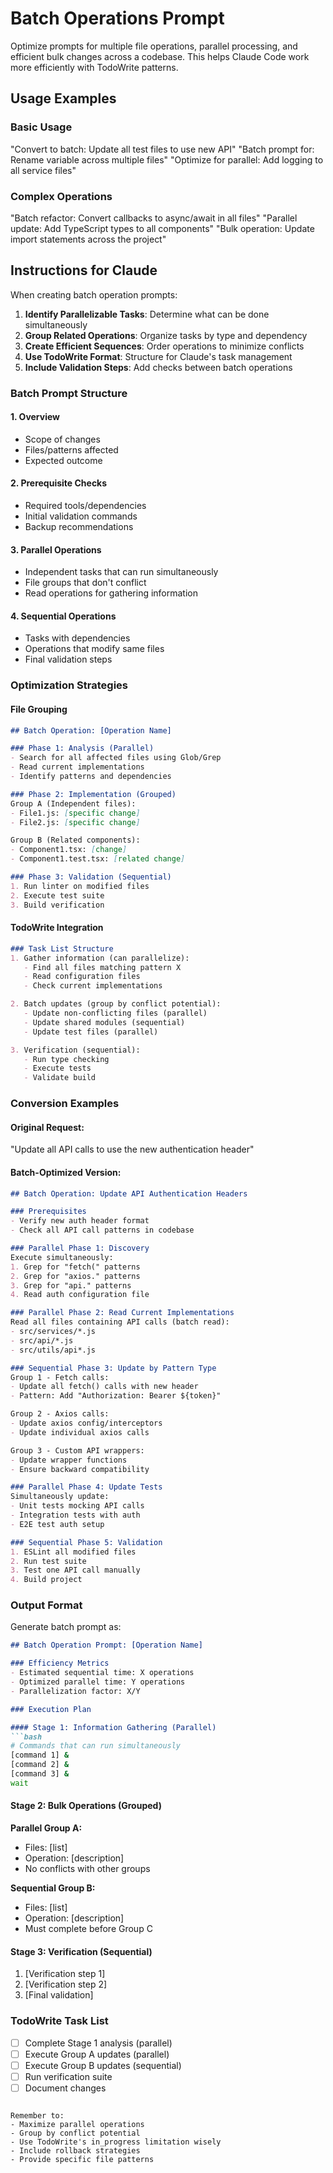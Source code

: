 # Batch Operations Prompt

Optimize prompts for multiple file operations, parallel processing, and efficient bulk changes across a codebase. This helps Claude Code work more efficiently with TodoWrite patterns.

## Usage Examples

### Basic Usage
"Convert to batch: Update all test files to use new API"
"Batch prompt for: Rename variable across multiple files"
"Optimize for parallel: Add logging to all service files"

### Complex Operations
"Batch refactor: Convert callbacks to async/await in all files"
"Parallel update: Add TypeScript types to all components"
"Bulk operation: Update import statements across the project"

## Instructions for Claude

When creating batch operation prompts:

1. **Identify Parallelizable Tasks**: Determine what can be done simultaneously
2. **Group Related Operations**: Organize tasks by type and dependency
3. **Create Efficient Sequences**: Order operations to minimize conflicts
4. **Use TodoWrite Format**: Structure for Claude's task management
5. **Include Validation Steps**: Add checks between batch operations

### Batch Prompt Structure

#### 1. Overview
- Scope of changes
- Files/patterns affected
- Expected outcome

#### 2. Prerequisite Checks
- Required tools/dependencies
- Initial validation commands
- Backup recommendations

#### 3. Parallel Operations
- Independent tasks that can run simultaneously
- File groups that don't conflict
- Read operations for gathering information

#### 4. Sequential Operations
- Tasks with dependencies
- Operations that modify same files
- Final validation steps

### Optimization Strategies

#### File Grouping
```markdown
## Batch Operation: [Operation Name]

### Phase 1: Analysis (Parallel)
- Search for all affected files using Glob/Grep
- Read current implementations
- Identify patterns and dependencies

### Phase 2: Implementation (Grouped)
Group A (Independent files):
- File1.js: [specific change]
- File2.js: [specific change]

Group B (Related components):
- Component1.tsx: [change]
- Component1.test.tsx: [related change]

### Phase 3: Validation (Sequential)
1. Run linter on modified files
2. Execute test suite
3. Build verification
```

#### TodoWrite Integration
```markdown
### Task List Structure
1. Gather information (can parallelize):
   - Find all files matching pattern X
   - Read configuration files
   - Check current implementations

2. Batch updates (group by conflict potential):
   - Update non-conflicting files (parallel)
   - Update shared modules (sequential)
   - Update test files (parallel)

3. Verification (sequential):
   - Run type checking
   - Execute tests
   - Validate build
```

### Conversion Examples

#### Original Request:
"Update all API calls to use the new authentication header"

#### Batch-Optimized Version:
```markdown
## Batch Operation: Update API Authentication Headers

### Prerequisites
- Verify new auth header format
- Check all API call patterns in codebase

### Parallel Phase 1: Discovery
Execute simultaneously:
1. Grep for "fetch(" patterns
2. Grep for "axios." patterns
3. Grep for "api." patterns
4. Read auth configuration file

### Parallel Phase 2: Read Current Implementations
Read all files containing API calls (batch read):
- src/services/*.js
- src/api/*.js
- src/utils/api*.js

### Sequential Phase 3: Update by Pattern Type
Group 1 - Fetch calls:
- Update all fetch() calls with new header
- Pattern: Add "Authorization: Bearer ${token}"

Group 2 - Axios calls:
- Update axios config/interceptors
- Update individual axios calls

Group 3 - Custom API wrappers:
- Update wrapper functions
- Ensure backward compatibility

### Parallel Phase 4: Update Tests
Simultaneously update:
- Unit tests mocking API calls
- Integration tests with auth
- E2E test auth setup

### Sequential Phase 5: Validation
1. ESLint all modified files
2. Run test suite
3. Test one API call manually
4. Build project
```

### Output Format

Generate batch prompt as:

```markdown
## Batch Operation Prompt: [Operation Name]

### Efficiency Metrics
- Estimated sequential time: X operations
- Optimized parallel time: Y operations
- Parallelization factor: X/Y

### Execution Plan

#### Stage 1: Information Gathering (Parallel)
```bash
# Commands that can run simultaneously
[command 1] &
[command 2] &
[command 3] &
wait
```

#### Stage 2: Bulk Operations (Grouped)
**Parallel Group A:**
- Files: [list]
- Operation: [description]
- No conflicts with other groups

**Sequential Group B:**
- Files: [list]
- Operation: [description]
- Must complete before Group C

#### Stage 3: Verification (Sequential)
1. [Verification step 1]
2. [Verification step 2]
3. [Final validation]

### TodoWrite Task List
- [ ] Complete Stage 1 analysis (parallel)
- [ ] Execute Group A updates (parallel)
- [ ] Execute Group B updates (sequential)
- [ ] Run verification suite
- [ ] Document changes
```

Remember to:
- Maximize parallel operations
- Group by conflict potential
- Use TodoWrite's in_progress limitation wisely
- Include rollback strategies
- Provide specific file patterns